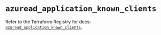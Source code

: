 # `azuread_application_known_clients`

Refer to the Terraform Registry for docs: [`azuread_application_known_clients`](https://registry.terraform.io/providers/hashicorp/azuread/3.3.0/docs/resources/application_known_clients).
